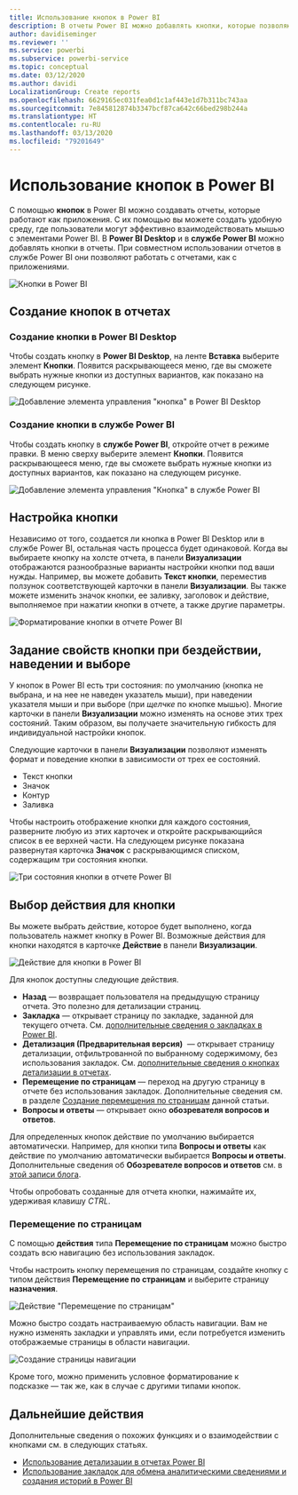 ```yaml
---
title: Использование кнопок в Power BI
description: В отчеты Power BI можно добавлять кнопки, которые позволяют настроить отчеты подобно приложениям, чтобы повысить эффективность взаимодействия с пользователями.
author: davidiseminger
ms.reviewer: ''
ms.service: powerbi
ms.subservice: powerbi-service
ms.topic: conceptual
ms.date: 03/12/2020
ms.author: davidi
LocalizationGroup: Create reports
ms.openlocfilehash: 6629165ec031fea0d1c1af443e1d7b311bc743aa
ms.sourcegitcommit: 7e845812874b3347bcf87ca642c66bed298b244a
ms.translationtype: HT
ms.contentlocale: ru-RU
ms.lasthandoff: 03/13/2020
ms.locfileid: "79201649"
---
```

# <a name="use-buttons-in-power-bi"></a>Использование кнопок в Power BI
С помощью **кнопок** в Power BI можно создавать отчеты, которые работают как приложения. С их помощью вы можете создать удобную среду, где пользователи могут эффективно взаимодействовать мышью с элементами Power BI. В **Power BI Desktop** и в **службе Power BI** можно добавлять кнопки в отчеты. При совместном использовании отчетов в службе Power BI они позволяют работать с отчетами, как с приложениями.

![Кнопки в Power BI](media/desktop-buttons/power-bi-buttons.png)

## <a name="create-buttons-in-reports"></a>Создание кнопок в отчетах

### <a name="create-a-button-in-power-bi-desktop"></a>Создание кнопки в Power BI Desktop

Чтобы создать кнопку в **Power BI Desktop**, на ленте **Вставка** выберите элемент **Кнопки**. Появится раскрывающееся меню, где вы сможете выбрать нужные кнопки из доступных вариантов, как показано на следующем рисунке. 

![Добавление элемента управления "кнопка" в Power BI Desktop](media/desktop-buttons/power-bi-button-dropdown.png)

### <a name="create-a-button-in-the-power-bi-service"></a>Создание кнопки в службе Power BI

Чтобы создать кнопку в **службе Power BI**, откройте отчет в режиме правки. В меню сверху выберите элемент **Кнопки**. Появится раскрывающееся меню, где вы сможете выбрать нужные кнопки из доступных вариантов, как показано на следующем рисунке. 

![Добавление элемента управления "Кнопка" в службе Power BI](media/desktop-buttons/power-bi-button-service-dropdown.png)

## <a name="customize-a-button"></a>Настройка кнопки

Независимо от того, создается ли кнопка в Power BI Desktop или в службе Power BI, остальная часть процесса будет одинаковой. Когда вы выбираете кнопку на холсте отчета, в панели **Визуализации** отображаются разнообразные варианты настройки кнопки под ваши нужды. Например, вы можете добавить **Текст кнопки**, переместив ползунок соответствующей карточки в панели **Визуализации**. Вы также можете изменить значок кнопки, ее заливку, заголовок и действие, выполняемое при нажатии кнопки в отчете, а также другие параметры.

![Форматирование кнопки в отчете Power BI](media/desktop-buttons/power-bi-button-properties.png)

## <a name="set-button-properties-when-idle-hovered-over-or-selected"></a>Задание свойств кнопки при бездействии, наведении и выборе

У кнопок в Power BI есть три состояния: по умолчанию (кнопка не выбрана, и на нее не наведен указатель мыши), при наведении указателя мыши и при выборе (при *щелчке* по кнопке мышью). Многие карточки в панели **Визуализации** можно изменять на основе этих трех состояний. Таким образом, вы получаете значительную гибкость для индивидуальной настройки кнопок.

Следующие карточки в панели **Визуализации** позволяют изменять формат и поведение кнопки в зависимости от трех ее состояний.

* Текст кнопки
* Значок
* Контур
* Заливка

Чтобы настроить отображение кнопки для каждого состояния, разверните любую из этих карточек и откройте раскрывающийся список в ее верхней части. На следующем рисунке показана развернутая карточка **Значок** с раскрывающимся списком, содержащим три состояния кнопки.

![Три состояния кнопки в отчете Power BI](media/desktop-buttons/power-bi-button-format.png)


## <a name="select-the-action-for-a-button"></a>Выбор действия для кнопки

Вы можете выбрать действие, которое будет выполнено, когда пользователь нажмет кнопку в Power BI. Возможные действия для кнопки находятся в карточке **Действие** в панели **Визуализации**.

![Действие для кнопки в Power BI](media/desktop-buttons/power-bi-button-action.png)

Для кнопок доступны следующие действия.

- **Назад** — возвращает пользователя на предыдущую страницу отчета. Это полезно для детализации страниц.
- **Закладка** — открывает страницу по закладке, заданной для текущего отчета. См. [дополнительные сведения о закладках в Power BI](desktop-bookmarks.md). 
- **Детализация (Предварительная версия)**  — открывает страницу детализации, отфильтрованной по выбранному содержимому, без использования закладок. См. [дополнительные сведения о кнопках детализации в отчетах](desktop-drill-through-buttons.md).
- **Перемещение по страницам** — переход на другую страницу в отчете без использования закладок. Дополнительные сведения см. в разделе [Создание перемещения по страницам](#create-page-navigation) данной статьи.
- **Вопросы и ответы** — открывает окно **обозревателя вопросов и ответов**. 

Для определенных кнопок действие по умолчанию выбирается автоматически. Например, для кнопки типа **Вопросы и ответы** как действие по умолчанию автоматически выбирается **Вопросы и ответы**. Дополнительные сведения об **Обозревателе вопросов и ответов** см. в [этой записи блога](https://powerbi.microsoft.com/blog/power-bi-desktop-april-2018-feature-summary/#Q&AExplorer).

Чтобы опробовать созданные для отчета кнопки, нажимайте их, удерживая клавишу *CTRL*. 

### <a name="create-page-navigation"></a>Перемещение по страницам

С помощью **действия** типа **Перемещение по страницам** можно быстро создать всю навигацию без использования закладок.

Чтобы настроить кнопку перемещения по страницам, создайте кнопку с типом действия **Перемещение по страницам** и выберите страницу **назначения**.

![Действие "Перемещение по страницам"](media/desktop-buttons/power-bi-page-navigation.png)

Можно быстро создать настраиваемую область навигации. Вам не нужно изменять закладки и управлять ими, если потребуется изменить отображаемые страницы в области навигации.

![Создание страницы навигации](media/desktop-buttons/power-bi-build-navigation-pane.png)

Кроме того, можно применить условное форматирование к подсказке — так же, как в случае с другими типами кнопок.

## <a name="next-steps"></a>Дальнейшие действия
Дополнительные сведения о похожих функциях и о взаимодействии с кнопками см. в следующих статьях.

* [Использование детализации в отчетах Power BI](desktop-drillthrough.md)
* [Использование закладок для обмена аналитическими сведениями и создания историй в Power BI](desktop-bookmarks.md)

